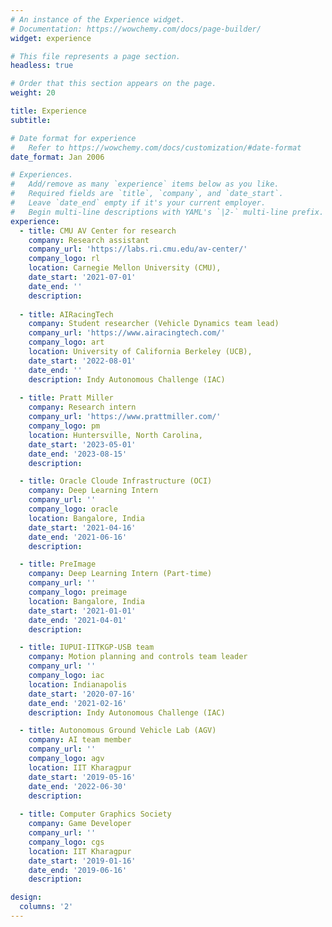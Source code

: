 ```yaml
---
# An instance of the Experience widget.
# Documentation: https://wowchemy.com/docs/page-builder/
widget: experience

# This file represents a page section.
headless: true

# Order that this section appears on the page.
weight: 20

title: Experience
subtitle:

# Date format for experience
#   Refer to https://wowchemy.com/docs/customization/#date-format
date_format: Jan 2006

# Experiences.
#   Add/remove as many `experience` items below as you like.
#   Required fields are `title`, `company`, and `date_start`.
#   Leave `date_end` empty if it's your current employer.
#   Begin multi-line descriptions with YAML's `|2-` multi-line prefix.
experience:
  - title: CMU AV Center for research
    company: Research assistant
    company_url: 'https://labs.ri.cmu.edu/av-center/'
    company_logo: rl
    location: Carnegie Mellon University (CMU), 
    date_start: '2021-07-01'
    date_end: ''
    description: 
  
  - title: AIRacingTech
    company: Student researcher (Vehicle Dynamics team lead)
    company_url: 'https://www.airacingtech.com/'
    company_logo: art
    location: University of California Berkeley (UCB), 
    date_start: '2022-08-01'
    date_end: ''
    description: Indy Autonomous Challenge (IAC)
  
  - title: Pratt Miller
    company: Research intern
    company_url: 'https://www.prattmiller.com/'
    company_logo: pm
    location: Huntersville, North Carolina, 
    date_start: '2023-05-01'
    date_end: '2023-08-15'
    description: 

  - title: Oracle Cloude Infrastructure (OCI)
    company: Deep Learning Intern
    company_url: ''
    company_logo: oracle
    location: Bangalore, India
    date_start: '2021-04-16'
    date_end: '2021-06-16'
    description: 

  - title: PreImage
    company: Deep Learning Intern (Part-time)
    company_url: ''
    company_logo: preimage
    location: Bangalore, India
    date_start: '2021-01-01'
    date_end: '2021-04-01'
    description: 

  - title: IUPUI-IITKGP-USB team
    company: Motion planning and controls team leader
    company_url: ''
    company_logo: iac
    location: Indianapolis
    date_start: '2020-07-16'
    date_end: '2021-02-16'
    description: Indy Autonomous Challenge (IAC)

  - title: Autonomous Ground Vehicle Lab (AGV)
    company: AI team member
    company_url: ''
    company_logo: agv
    location: IIT Kharagpur
    date_start: '2019-05-16'
    date_end: '2022-06-30'
    description: 
  
  - title: Computer Graphics Society 
    company: Game Developer
    company_url: ''
    company_logo: cgs
    location: IIT Kharagpur
    date_start: '2019-01-16'
    date_end: '2019-06-16'
    description:

design:
  columns: '2'
---
```

